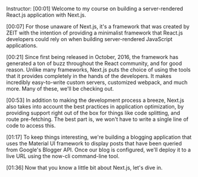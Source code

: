 Instructor: [00:01] Welcome to my course on building a server-rendered React.js application with Next.js.

[00:07] For those unaware of Next.js, it's a framework that was created by ZEIT with the intention of providing a minimalist framework that React.js developers could rely on when building server-rendered JavaScript applications.

[00:21] Since first being released in October, 2016, the framework has generated a ton of buzz throughout the React community, and for good reason. Unlike many frameworks, Next.js puts the choice of using the tools that it provides completely in the hands of the developers. It makes incredibly easy-to-write custom servers, customized webpack, and much more. Many of these, we'll be checking out.

[00:53] In addition to making the development process a breeze, Next.js also takes into account the best practices in application optimization, by providing support right out of the box for things like code splitting, and route pre-fetching. The best part is, we won't have to write a single line of code to access this.

[01:17] To keep things interesting, we're building a blogging application that uses the Material UI framework to display posts that have been queried from Google's Blogger API. Once our blog is configured, we'll deploy it to a live URL using the now-cli command-line tool.

[01:36] Now that you know a little bit about Next.js, let's dive in.